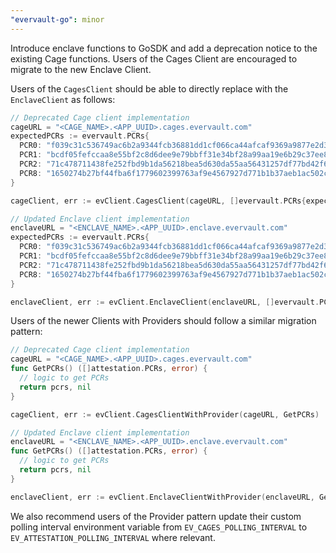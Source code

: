 ```yaml
---
"evervault-go": minor
---
```


Introduce enclave functions to GoSDK and add a deprecation notice to the existing Cage functions. Users of the Cages Client are encouraged to migrate to the new Enclave Client.

Users of the `CagesClient` should be able to directly replace with the `EnclaveClient` as follows:

```go
// Deprecated Cage client implementation
cageURL = "<CAGE_NAME>.<APP_UUID>.cages.evervault.com"
expectedPCRs := evervault.PCRs{
  PCR0: "f039c31c536749ac6b2a9344fcb36881dd1cf066ca44afcaf9369a9877e2d3c85fa738c427d502e01e35994da7458e2d",
  PCR1: "bcdf05fefccaa8e55bf2c8d6dee9e79bbff31e34bf28a99aa19e6b29c37ee80b214a414b7607236edf26fcb78654e63f",
  PCR2: "71c478711438fe252fbd9b1da56218bea5d630da55aa56431257df77bd42f65a434601bf53be9a1901fcd61680e425c7",
  PCR8: "1650274b27bf44fba6f1779602399763af9e4567927d771b1b37aeb1ac502c84fbd6a7ab7b05600656a257247529fbb8",
}

cageClient, err := evClient.CagesClient(cageURL, []evervault.PCRs{expectedPCRs})

// Updated Enclave client implementation
enclaveURL = "<ENCLAVE_NAME>.<APP_UUID>.enclave.evervault.com"
expectedPCRs := evervault.PCRs{
  PCR0: "f039c31c536749ac6b2a9344fcb36881dd1cf066ca44afcaf9369a9877e2d3c85fa738c427d502e01e35994da7458e2d",
  PCR1: "bcdf05fefccaa8e55bf2c8d6dee9e79bbff31e34bf28a99aa19e6b29c37ee80b214a414b7607236edf26fcb78654e63f",
  PCR2: "71c478711438fe252fbd9b1da56218bea5d630da55aa56431257df77bd42f65a434601bf53be9a1901fcd61680e425c7",
  PCR8: "1650274b27bf44fba6f1779602399763af9e4567927d771b1b37aeb1ac502c84fbd6a7ab7b05600656a257247529fbb8",
}

enclaveClient, err := evClient.EnclaveClient(enclaveURL, []evervault.PCRs{expectedPCRs})
```

Users of the newer Clients with Providers should follow a similar migration pattern:

```go
// Deprecated Cage client implementation
cageURL = "<CAGE_NAME>.<APP_UUID>.cages.evervault.com"
func GetPCRs() ([]attestation.PCRs, error) {
  // logic to get PCRs
  return pcrs, nil
}

cageClient, err := evClient.CagesClientWithProvider(cageURL, GetPCRs)

// Updated Enclave client implementation
enclaveURL = "<ENCLAVE_NAME>.<APP_UUID>.enclave.evervault.com"
func GetPCRs() ([]attestation.PCRs, error) {
  // logic to get PCRs
  return pcrs, nil
}

enclaveClient, err := evClient.EnclaveClientWithProvider(enclaveURL, GetPCRs)
```

We also recommend users of the Provider pattern update their custom polling interval environment variable from `EV_CAGES_POLLING_INTERVAL` to `EV_ATTESTATION_POLLING_INTERVAL` where relevant.
